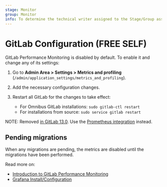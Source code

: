 ```yaml
---
stage: Monitor
group: Monitor
info: To determine the technical writer assigned to the Stage/Group associated with this page, see https://about.gitlab.com/handbook/engineering/ux/technical-writing/#assignments
---
```


# GitLab Configuration **(FREE SELF)**

GitLab Performance Monitoring is disabled by default. To enable it and change any of its
settings:

1. Go to **Admin Area > Settings > Metrics and profiling**
  (`/admin/application_settings/metrics_and_profiling`).
1. Add the necessary configuration changes.
1. Restart all GitLab for the changes to take effect:

   - For Omnibus GitLab installations: `sudo gitlab-ctl restart`
   - For installations from source: `sudo service gitlab restart`

NOTE:
Removed [in GitLab 13.0](https://gitlab.com/gitlab-org/gitlab/-/merge_requests/30786). Use the
[Prometheus integration](../prometheus/index.md) instead.

## Pending migrations

When any migrations are pending, the metrics are disabled until the migrations
have been performed.

Read more on:

- [Introduction to GitLab Performance Monitoring](index.md)
- [Grafana Install/Configuration](grafana_configuration.md)
